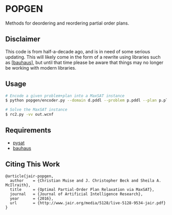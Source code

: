 # POPGEN

Methods for deordering and reordering partial order plans.

## Disclaimer
This code is from half-a-decade ago, and is in need of some serious updating. This will likely come in the form of a rewrite using libraries such as [[bauhaus](https://github.com/qumulab/bauhaus)], but until that time please be aware that things may no longer be working with modern libraries.

## Usage

```bash
# Encode a given problem+plan into a MaxSAT instance
$ python popgen/encoder.py --domain d.pddl --problem p.pddl --plan p.plan --output out.wcnf

# Solve the MaxSAT instance
$ rc2.py -vv out.wcnf
```

## Requirements
- [pysat](https://pysathq.github.io/)
- [bauhaus](https://bauhaus.readthedocs.io/)

## Citing This Work
```
@article{jair-popgen,
  author    = {Christian Muise and J. Christopher Beck and Sheila A. McIlraith},
  title     = {Optimal Partial-Order Plan Relaxation via MaxSAT},
  journal   = {Journal of Artificial Intelligence Research},
  year      = {2016},
  url       = {http://www.jair.org/media/5128/live-5128-9534-jair.pdf}
}
```
